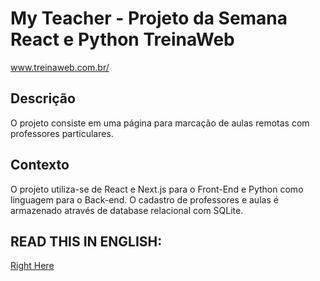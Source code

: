 # My Teacher - Projeto da Semana React e Python TreinaWeb
www.treinaweb.com.br/

## Descrição
O projeto consiste em uma página para marcação de aulas remotas com professores particulares.

## Contexto
O projeto utiliza-se de React e Next.js para o Front-End e Python como linguagem para o Back-end. O cadastro de professores e aulas é armazenado através de database relacional com SQLite.

## READ THIS IN ENGLISH:
[Right Here](https://github.com/harryazawa/my-teacher/blob/main/ENGLISH.md)